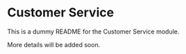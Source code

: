 # Customer Service

This is a dummy README for the Customer Service module.

More details will be added soon.

